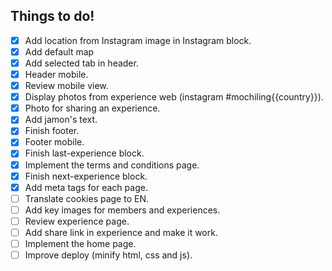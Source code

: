 Things to do!
-------------

- [x] Add location from Instagram image in Instagram block.
- [x] Add default map
- [x] Add selected tab in header.
- [x] Header mobile.
- [x] Review mobile view.
- [x] Display photos from experience web (instagram #mochiling{{country}}).
- [x] Photo for sharing an experience.
- [x] Add jamon's text.
- [x] Finish footer.
- [x] Footer mobile.
- [x] Finish last-experience block.
- [x] Implement the terms and conditions page.
- [x] Finish next-experience block.
- [x] Add meta tags for each page.
- [ ] Translate cookies page to EN.
- [ ] Add key images for members and experiences.
- [ ] Review experience page.
- [ ] Add share link in experience and make it work.
- [ ] Implement the home page.
- [ ] Improve deploy (minify html, css and js).
